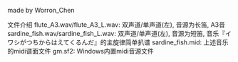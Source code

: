 made by Worron_Chen

文件介绍
flute_A3.wav/flute_A3_L.wav: 双声道/单声道(左), 音源为长笛, A3音
sardine_fish.wav/sardine_fish_L.wav: 双声道/单声道(左), 音源为短笛, 音乐『イワシがつちからはえてくるんだ』的主旋律简单扒谱
sardine_fish.mid: 上述音乐的midi谱面文件
gm.sf2: Windows内置midi音源文件